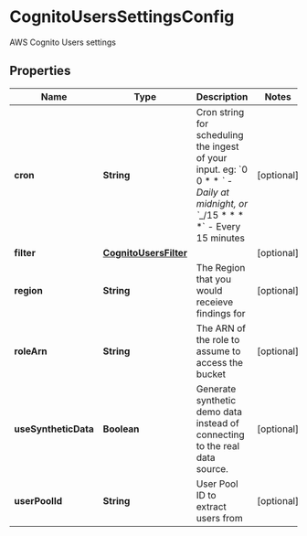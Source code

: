 

# CognitoUsersSettingsConfig

AWS Cognito Users settings

## Properties

| Name | Type | Description | Notes |
|------------ | ------------- | ------------- | -------------|
|**cron** | **String** | Cron string for scheduling the ingest of your input. eg: &#x60;0 0 * * *&#x60; - Daily at midnight, or &#x60;*_/15 * * * *&#x60; - Every 15 minutes |  [optional] |
|**filter** | [**CognitoUsersFilter**](CognitoUsersFilter.md) |  |  [optional] |
|**region** | **String** | The Region that you would receieve findings for |  [optional] |
|**roleArn** | **String** | The ARN of the role to assume to access the bucket |  [optional] |
|**useSyntheticData** | **Boolean** | Generate synthetic demo data instead of connecting to the real data source. |  [optional] |
|**userPoolId** | **String** | User Pool ID to extract users from |  [optional] |



